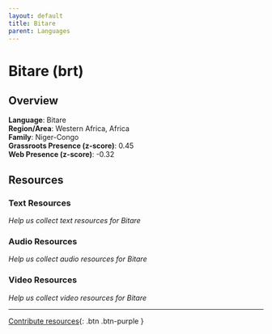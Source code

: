 ```yaml
---
layout: default
title: Bitare
parent: Languages
---
```


# Bitare (brt)

## Overview

**Language**: Bitare  
**Region/Area**: Western Africa, Africa  
**Family**: Niger-Congo  
**Grassroots Presence (z-score)**: 0.45  
**Web Presence (z-score)**: -0.32  

## Resources

### Text Resources
*Help us collect text resources for Bitare*

### Audio Resources
*Help us collect audio resources for Bitare*

### Video Resources
*Help us collect video resources for Bitare*

---

[Contribute resources](https://forms.office.com/e/1SfLJx3u1r){: .btn .btn-purple }
